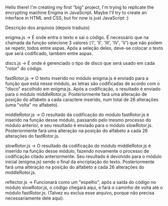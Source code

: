 Hello there!
I'm creating my first "big" project, I'm trying to replicate the encrypting machine Enigma in JavaScript.
Maybe I'll try to create an interface in HTML and CSS, but for now is just JavaScript :)

Descrição dos arquivos (depois traduzo)

enigma.js -> É onde entra o texto e sai o código. É necessário que na chamada da função selecione 3 valores ('I', 'II', 'III', 'IV', 'V') que não podem se repetir, todos entre aspas. Após a seleção deles, deve-se colocar o texto que será codificado, também entre aspas.

discs.js -> É onde é gerenciado o tipo de disco que será usado em cada "rotor" do código.

fastRotor.js -> O texto inserido no módulo enigma.js é enviado para a função que está nesse módulo, as letras são codificadas de acordo com o "disco" escolhido em enigma.js. Após a codificação, o resultado é enviado para o módulo middleRotor.js. Posteriormente fará uma alteração de posição do alfabeto a cada caractere inserido, num total de 26 alterações (uma "volta" no alfabeto).

middleRotor.js -> O resultado da codificação do módulo fastRotor.js é inserido na função desse módulo, passando pelo mesmo processo do módulo anterior, e seu resultado é enviado para o módulo slowRotor.js. Posteriormente fará uma alteração na posição do alfabeto a cada 26 alterações do fastRotor.js.

slowRotor.js -> O resultado da codificação do módulo middleRotor.js é inserido na função desse módulo, fazendo novamente o processo de codificação citado anteriormente. Seu resultado é devolvido para o módulo inicial (enigma.js) sendo o final da encriptação do texto. Posteriormente fará uma alteração na posição do alfabeto a cada 26 alterações do middleRotor.js.

reflector.js -> Funcionará como um "espelho", após a saída do código no módulo slowRotor.js, o código chegará aqui, e fará o caminho de volta até o módulo fastRotor.js. (Talvez eu exclua esse arquivo, porque não precisa necessariamente dele aqui).
